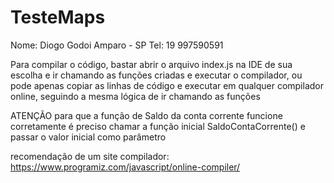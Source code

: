 # TesteMaps

Nome: Diogo Godoi
Amparo - SP
Tel: 19 997590591

Para compilar o código, bastar abrir o arquivo index.js na IDE de sua escolha e ir chamando as funções criadas e executar o compilador, ou pode apenas copiar as linhas de código e executar em qualquer compilador online, seguindo a mesma lógica de ir chamando as funções

ATENÇÃO para que a função de Saldo da conta corrente funcione corretamente é preciso chamar a função inicial SaldoContaCorrente() e passar o valor inicial como parâmetro

recomendação de um site compilador: https://www.programiz.com/javascript/online-compiler/
